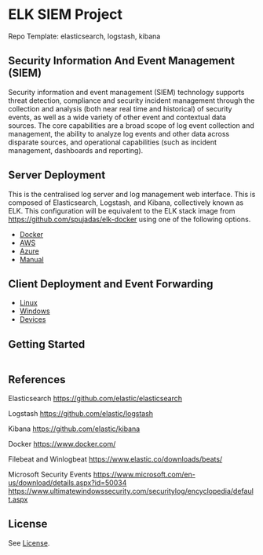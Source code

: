 # ELK SIEM Project

Repo Template: elasticsearch, logstash, kibana

## Security Information And Event Management (SIEM)

Security information and event management (SIEM) technology supports threat detection, compliance and security incident management through the collection and analysis (both near real time and historical) of security events, as well as a wide variety of other event and contextual data sources. The core capabilities are a broad scope of log event collection and management, the ability to analyze log events and other data across disparate sources, and operational capabilities (such as incident management, dashboards and reporting).

## Server Deployment

This is the centralised log server and log management web interface. This is composed of Elasticsearch, Logstash, and Kibana, collectively known as ELK. This configuration will be equivalent to the ELK stack image from https://github.com/spujadas/elk-docker using one of the following options.

- [Docker](docs/server-docker-deploy.md)
- [AWS](docs/server-aws-deploy.md)
- [Azure](docs/server-azure-deploy.md)
- [Manual](docs/server-manual-deploy.md)

## Client Deployment and Event Forwarding

- [Linux](docs/client-linux-deploy.md)
- [Windows](docs/client-windows-deploy.md)
- [Devices](docs/client-device-deploy.md)

## Getting Started

```sh

```

## References

Elasticsearch
https://github.com/elastic/elasticsearch

Logstash
https://github.com/elastic/logstash

Kibana
https://github.com/elastic/kibana

Docker
https://www.docker.com/

Filebeat and Winlogbeat
https://www.elastic.co/downloads/beats/

Microsoft Security Events
https://www.microsoft.com/en-us/download/details.aspx?id=50034
https://www.ultimatewindowssecurity.com/securitylog/encyclopedia/default.aspx

## License

See [License](LICENSE).
